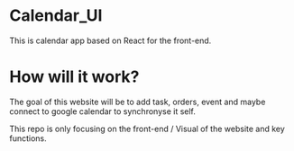 # Calendar_UI
This is calendar app based on React for the front-end.


# How will it work?
The goal of this website will be to add task, orders, event and maybe connect to google calendar to synchronyse it self.

This repo is only focusing on the front-end / Visual of the website and key functions.